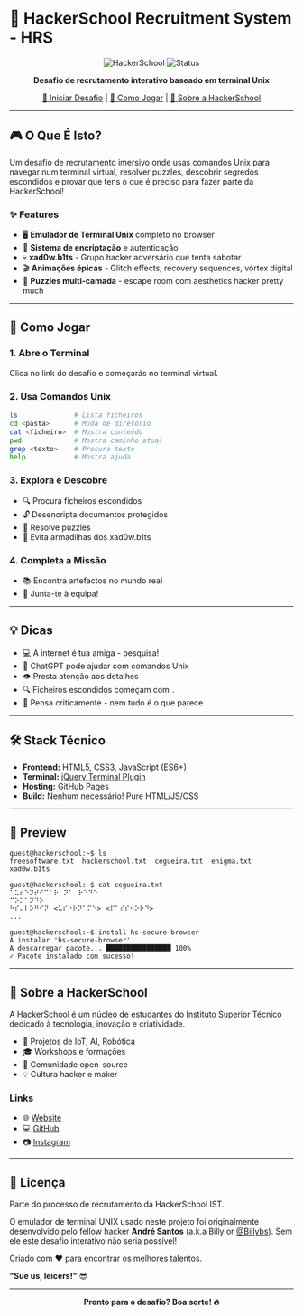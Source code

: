 # 🎯 HackerSchool Recruitment System - HRS

<div align="center">

![HackerSchool](https://img.shields.io/badge/HackerSchool-IST-blue?style=for-the-badge)
![Status](https://img.shields.io/badge/Status-Active-success?style=for-the-badge)


**Desafio de recrutamento interativo baseado em terminal Unix**

[🚀 Iniciar Desafio](#) | [📖 Como Jogar](#como-jogar) | [🤝 Sobre a HackerSchool](#sobre)

</div>

---

## 🎮 O Que É Isto?

Um desafio de recrutamento imersivo onde usas comandos Unix para navegar num terminal virtual, resolver puzzles, descobrir segredos escondidos e provar que tens o que é preciso para fazer parte da HackerSchool!

### ✨ Features

- 🖥️ **Emulador de Terminal Unix** completo no browser
- 🔐 **Sistema de encriptação** e autenticação
- 💀 **xad0w.b1ts** - Grupo hacker adversário que tenta sabotar
- 🎬 **Animações épicas** - Glitch effects, recovery sequences, vórtex digital
- 🧩 **Puzzles multi-camada** - escape room com aesthetics hacker pretty much

---

## 🎯 Como Jogar

### 1. Abre o Terminal
Clica no link do desafio e começarás no terminal virtual.

### 2. Usa Comandos Unix
```bash
ls              # Lista ficheiros
cd <pasta>      # Muda de diretório
cat <ficheiro>  # Mostra conteúdo
pwd             # Mostra caminho atual
grep <texto>    # Procura texto
help            # Mostra ajuda
```

### 3. Explora e Descobre
- 🔍 Procura ficheiros escondidos
- 🔓 Desencripta documentos protegidos
- 🧩 Resolve puzzles
- 🎯 Evita armadilhas dos xad0w.b1ts

### 4. Completa a Missão
- 📚 Encontra artefactos no mundo real
- 🤝 Junta-te à equipa!

---

## 💡 Dicas

- 💻 A internet é tua amiga - pesquisa!
- 🤖 ChatGPT pode ajudar com comandos Unix
- 👁️ Presta atenção aos detalhes
- 🔍 Ficheiros escondidos começam com `.`
- 🧠 Pensa criticamente - nem tudo é o que parece

---

## 🛠️ Stack Técnico

- **Frontend:** HTML5, CSS3, JavaScript (ES6+)
- **Terminal:** [jQuery Terminal Plugin](https://terminal.jcubic.pl/)
- **Hosting:** GitHub Pages
- **Build:** Nenhum necessário! Pure HTML/JS/CSS

---

## 🎨 Preview

```
guest@hackerschool:~$ ls
freesoftware.txt  hackerschool.txt  cegueira.txt  enigma.txt  xad0w.b1ts

guest@hackerschool:~$ cat cegueira.txt
⠁⠥⠞⠑⠝⠞⠊⠉⠁⠗⠀⠝⠁⠀⠗⠑⠙⠑
⠉⠕⠍⠁⠝⠙⠕
⠓⠎⠤⠇⠕⠛⠊⠝⠀<⠥⠎⠑⠗⠝⠁⠍⠑>⠀<⠏⠁⠎⠎⠺⠕⠗⠙>
...

guest@hackerschool:~$ install hs-secure-browser
A instalar 'hs-secure-browser'...
A descarregar pacote... ████████████████ 100%
✓ Pacote instalado com sucesso!
```

---

## <a name="sobre"></a>🤝 Sobre a HackerSchool

A HackerSchool é um núcleo de estudantes do Instituto Superior Técnico dedicado à tecnologia, inovação e criatividade.

- 🚀 Projetos de IoT, AI, Robótica
- 🎓 Workshops e formações
- 🤝 Comunidade open-source
- 💡 Cultura hacker e maker

### Links

- 🌐 [Website](https://hackerschool.dev)
- 💻 [GitHub](https://github.com/HackerSchool)
- 📷 [Instagram](https://instagram.com/hackerschool_ist)

---

## 📜 Licença

Parte do processo de recrutamento da HackerSchool IST.

O emulador de terminal UNIX usado neste projeto foi originalmente desenvolvido pelo fellow hacker **André Santos** (a.k.a Billy or [@Billybs](https://github.com/Billybs)). Sem ele este desafio interativo não seria possível!

Criado com ❤️ para encontrar os melhores talentos.

**"Sue us, leicers!"** 😎

---

<div align="center">

**Pronto para o desafio? Boa sorte! 🔥**

</div>




